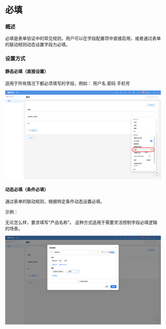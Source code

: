 # 必填

### 概述

必填是表单验证中的常见规则，用户可以在字段配置项中直接启用，或者通过表单的联动规则动态设置字段为必填。

### 设置方式

#### 静态必填（直接设置）
适用于所有情况下都必须填写的字段，例如：
用户名
密码
手机号

![](../../../../../../public/required1.png)

#### 动态必填（条件必填）
通过表单的联动规则，根据特定条件动态设置必填。

示例：

无论怎么样，要求填写“产品名称”。
这种方式适用于需要灵活控制字段必填逻辑的场景。

![](../../../../../../public/required2.png)

<!-- TODO: 添加视频 -->
